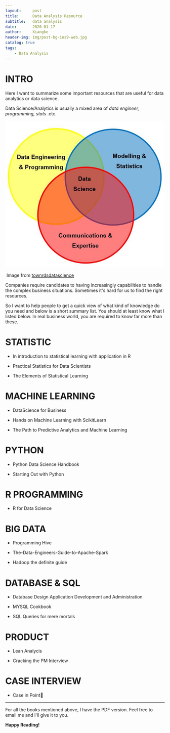 ```yaml
---
layout:     post
title:      Data Analysis Resource
subtitle:   data analysis
date:       2020-01-17
author:     Xiangke
header-img: img/post-bg-ios9-web.jpg
catalog: true
tags:
    - Data Analysis
---
```

# INTRO

Here I want to summarize some important resources that are useful for data analytics or data science. 

Data Science/Analytics is usually a mixed area of *data engineer, programming, stats* .etc. 

![1Pb5uD.jpg](2020-01-17-Data-Analysis-Resource.assets/1Pb5uD.jpg)

​																																Image from [townrdsdatascience]()

Companies require candidates to having increasingly capabilities to handle the complex business situations. Sometimes it's hard for us to find the right resources. 

So I want to help people to get a quick view of what kind of knowledge do you need and below is a short summary list. You should at least know what I listed below. In real business world, you are required to know far more than these. 



# STATISTIC

- In introduction to statistical learning with application in R
- Practical Statistics for Data Scientists

- The Elements of Statistical Learning

# MACHINE LEARNING

- DataScience for Business

- Hands on Machine Learning with ScikitLearn

- The Path to Predictive Analytics and Machine Learning

# PYTHON

- Python Data Science Handbook

- Starting Out with Python

# R PROGRAMMING

- R for Data Science

# BIG DATA

- Programming Hive

- The-Data-Engineers-Guide-to-Apache-Spark

- Hadoop the definite guide

# DATABASE & SQL

- Database Design Application Development and Administration

- MYSQL Cookbook

- SQL Queries for mere mortals

# PRODUCT

- Lean Analycis

- Cracking the PM Interview

# CASE INTERVIEW

- Case in Point

-------

For all the books mentioned above, I have the PDF version. Feel free to email me and I'll give it to you.

**Happy Reading!** 